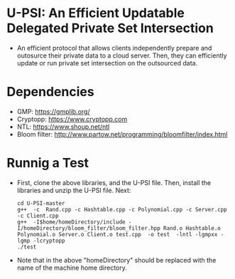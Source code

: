 # U-PSI: An Efficient Updatable Delegated Private Set Intersection


* An efficient protocol that allows clients independently prepare and outosurce their private data
to a cloud server. Then, they can efficiently update or run private set intersection on the outsourced data.

# Dependencies
 * GMP: https://gmplib.org/
 * Cryptopp: https://www.cryptopp.com
 * NTL: https://www.shoup.net/ntl
 * Bloom filter: http://www.partow.net/programming/bloomfilter/index.html

# Runnig a Test
* First, clone the above libraries, and the U-PSI file. Then, install the libraries and unzip the U-PSI file. Next:

    ```
    cd U-PSI-master
    g++  -c  Rand.cpp -c Hashtable.cpp -c Polynomial.cpp -c Server.cpp -c Client.cpp
    g++  -I$home/homeDirectory/include -I/homeDirectory/bloom_filter/bloom_filter.hpp Rand.o Hashtable.o Polynomial.o Server.o Client.o test.cpp  -o test  -lntl -lgmpxx -lgmp -lcryptopp
    ./test
    
    ```
* Note that in the above "homeDirectory" should be replaced with the name of the machine home  directory. 
    

